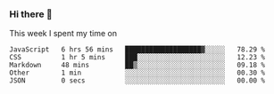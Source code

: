 ### Hi there 👋

<!--
**qiruohan/qiruohan** is a ✨ _special_ ✨ repository because its `README.md` (this file) appears on your GitHub profile.

Here are some ideas to get you started:

- 🔭 I’m currently working on ...
- 🌱 I’m currently learning ...
- 👯 I’m looking to collaborate on ...
- 🤔 I’m looking for help with ...
- 💬 Ask me about ...
- 📫 How to reach me: ...
- 😄 Pronouns: ...
- ⚡ Fun fact: ...
-->

This week I spent my time on 
<!--START_SECTION:waka-->
```text
JavaScript   6 hrs 56 mins   ███████████████████▓░░░░░   78.29 % 
CSS          1 hr 5 mins     ███░░░░░░░░░░░░░░░░░░░░░░   12.23 % 
Markdown     48 mins         ██▒░░░░░░░░░░░░░░░░░░░░░░   09.18 % 
Other        1 min           ░░░░░░░░░░░░░░░░░░░░░░░░░   00.30 % 
JSON         0 secs          ░░░░░░░░░░░░░░░░░░░░░░░░░   00.00 % 
```
<!--END_SECTION:waka-->
